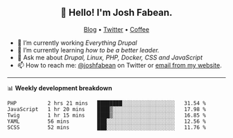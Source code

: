 <h2 align="center">👋 Hello! I'm Josh Fabean.</h2>
<p align="center">
  <a href="https://joshfabean.com">Blog</a> •
  <a href="https://twitter.com/fabean">Twitter</a> •
  <a href="https://www.buymeacoffee.com/LSxne6Yr4">Coffee</a>
</p>

- 🔭 I’m currently working *Everything Drupal*
- 🌱 I’m currently learning *how to be a better leader.*
- 💬 Ask me about *Drupal, Linux, PHP, Docker, CSS and JavaScript*
- 📫 How to reach me: [@joshfabean](https://twitter.com/joshfabean) on Twitter or [email from my website](https://joshfabean.com).

-------

📊 **Weekly development breakdown**
<!--START_SECTION:waka-->
```text
PHP          2 hrs 21 mins   ████████░░░░░░░░░░░░░░░░░   31.54 % 
JavaScript   1 hr 20 mins    ████▒░░░░░░░░░░░░░░░░░░░░   17.98 % 
Twig         1 hr 15 mins    ████▒░░░░░░░░░░░░░░░░░░░░   16.85 % 
YAML         56 mins         ███░░░░░░░░░░░░░░░░░░░░░░   12.56 % 
SCSS         52 mins         ███░░░░░░░░░░░░░░░░░░░░░░   11.76 % 
```
<!--END_SECTION:waka-->

<!--
**fabean/fabean** is a ✨ _special_ ✨ repository because its `README.md` (this file) appears on your GitHub profile.

Here are some ideas to get you started:

- 🔭 I’m currently working on ...
- 🌱 I’m currently learning ...
- 👯 I’m looking to collaborate on ...
- 🤔 I’m looking for help with ...
- 💬 Ask me about ...
- 📫 How to reach me: ...
- 😄 Pronouns: ...
- ⚡ Fun fact: ...
-->
